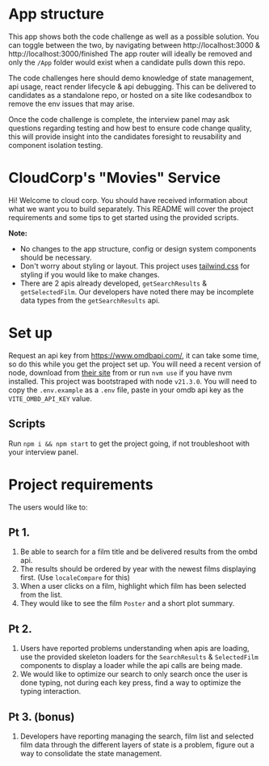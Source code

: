 # App structure

This app shows both the code challenge as well as a possible solution.
You can toggle between the two, by navigating between http://localhost:3000 & http://localhost:3000/finished
The app router will ideally be removed and only the `/App` folder would exist when a candidate pulls down this repo.

The code challenges here should demo knowledge of state management, api usage, react render lifecycle & api debugging.
This can be delivered to candidates as a standalone repo, or hosted on a site like codesandbox to remove the env issues that may arise.

Once the code challenge is complete, the interview panel may ask questions regarding testing and how best to ensure code change quality, this will provide insight into the candidates foresight to reusability and component isolation testing.

# CloudCorp's "Movies" Service

Hi! Welcome to cloud corp. You should have received information about
what we want you to build separately. This README will cover the project requirements and some tips to get started using the provided scripts.

**Note:**

- No changes to the app structure, config or design system components should be necessary.
- Don't worry about styling or layout. This project uses [tailwind.css](https://tailwindcss.com/) for styling if you would like to make changes.
- There are 2 apis already developed, `getSearchResults` & `getSelectedFilm`. Our developers have noted there may be incomplete data types from the `getSearchResults` api.

# Set up

Request an api key from https://www.omdbapi.com/, it can take some time, so do this while you get the project set up.
You will need a recent version of node, download from [their site](https://nodejs.org/en/download/package-manager) from or run `nvm use` if you have nvm installed. This project was bootstraped with node `v21.3.0`.
You will need to copy the `.env.example` as a `.env` file, paste in your omdb api key as the `VITE_OMBD_API_KEY` value.

## Scripts

Run `npm i && npm start` to get the project going, if not troubleshoot with your interview panel.

# Project requirements

The users would like to:

## Pt 1.

1. Be able to search for a film title and be delivered results from the ombd api.
1. The results should be ordered by year with the newest films displaying first. (Use `localeCompare` for this)
1. When a user clicks on a film, highlight which film has been selected from the list.
1. They would like to see the film `Poster` and a short plot summary.

## Pt 2.

1. Users have reported problems understanding when apis are loading, use the provided skeleton loaders for the `SearchResults` & `SelectedFilm` components to display a loader while the api calls are being made.
1. We would like to optimize our search to only search once the user is done typing, not during each key press, find a way to optimize the typing interaction.

## Pt 3. (bonus)

1. Developers have reporting managing the search, film list and selected film data through the different layers of state is a problem, figure out a way to consolidate the state management.

